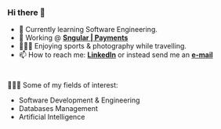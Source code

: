 ### Hi there 👋
- 🌱 Currently learning Software Engineering.
- 💼 Working @ __[Sngular | Payments](https://coru.net)__
- 🏄🏽‍♂️ Enjoying sports & photography while travelling.
- 📫 How to reach me: __[LinkedIn](https://es.linkedin.com/in/garciadrian)__ or instead send me an __[e-mail](mailto:24adrian.garcia@gmail.com)__
#
🧑🏻‍💻 Some of my fields of interest:
- Software Development & Engineering
- Databases Management
- Artificial Intelligence

